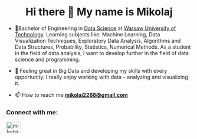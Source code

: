 <h1 align="center">Hi there 👋 My name is Mikolaj</h1>


- 🔭Bachelor of Engineering in [Data Science](https://ww2.mini.pw.edu.pl/studia/inzynierskie-i-licencjackie/inzynieria-i-analiza-danych/) at [Warsaw University of Technology](https://www.pw.edu.pl/). Learning subjects like: Machine Learning, Data Visualization Techniques, Exploratory Data Analysis, Algorithms and Data Structures, Probability, Statistics, Numerical Methods. As a student in the field of data analysis, I want to develop further in the field of data science and programming. 

- 🤝 Feeling great in Big Data and developing my skills with every opportunity. I really enjoy working with data – analyzing and visualizing it.   

- 📫 How to reach me **mikolaj2268@gmail.com**

<h3 align="left">Connect with me:</h3>
<p align="left">
<a href="https://linkedin.com/in/mikolaj-mroz" target="blank"><img align="center" src="https://raw.githubusercontent.com/rahuldkjain/github-profile-readme-generator/master/src/images/icons/Social/linked-in-alt.svg" alt="mikolaj-mroz" height="30" width="40" /></a>
</p>






